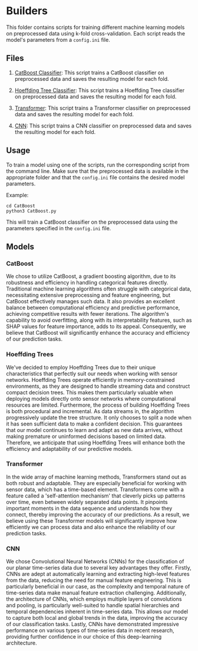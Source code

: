 # Builders

This folder contains scripts for training different machine learning models on preprocessed data using k-fold cross-validation. Each script reads the model's parameters from a `config.ini` file.

## Files

1. [CatBoost Classifier](./CatBoost/CatBoost.py): This script trains a CatBoost classifier on preprocessed data and saves the resulting model for each fold.

2. [Hoeffding Tree Classifier](./HoeffdingTree/HoeffdingTreeClassifier.py): This script trains a Hoeffding Tree classifier on preprocessed data and saves the resulting model for each fold.

3. [Transformer](./TransformerModel/transformer.py): This script trains a Transformer classifier on preprocessed data and saves the resulting model for each fold.

4. [CNN](./CNN/CNN.py): This script trains a CNN classifier on preprocessed data and saves the resulting model for each fold.

## Usage

To train a model using one of the scripts, run the corresponding script from the command line. Make sure that the preprocessed data is available in the appropriate folder and that the `config.ini` file contains the desired model parameters.

Example:

```
cd CatBoost
python3 CatBoost.py
```

This will train a CatBoost classifier on the preprocessed data using the parameters specified in the `config.ini` file.

## Models

### CatBoost
We chose to utilize CatBoost, a gradient boosting algorithm, due to its robustness and efficiency in handling categorical features directly. Traditional machine learning algorithms often struggle with categorical data, necessitating extensive preprocessing and feature engineering, but CatBoost effectively manages such data. It also provides an excellent balance between computational efficiency and predictive performance, achieving competitive results with fewer iterations. The algorithm's capability to avoid overfitting, along with its interpretability features, such as SHAP values for feature importance, adds to its appeal. Consequently, we believe that CatBoost will significantly enhance the accuracy and efficiency of our prediction tasks.

### Hoeffding Trees
We've decided to employ Hoeffding Trees due to their unique characteristics that perfectly suit our needs when working with sensor networks. Hoeffding Trees operate efficiently in memory-constrained environments, as they are designed to handle streaming data and construct compact decision trees. This makes them particularly valuable when deploying models directly onto sensor networks where computational resources are limited. Furthermore, the process of building Hoeffding Trees is both procedural and incremental. As data streams in, the algorithm progressively update the tree structure. It only chooses to split a node when it has seen sufficient data to make a confident decision. This guarantees that our model continues to learn and adapt as new data arrives, without making premature or uninformed decisions based on limited data. Therefore, we anticipate that using Hoeffding Trees will enhance both the efficiency and adaptability of our predictive models.

### Transformer
In the wide array of machine learning methods, Transformers stand out as both robust and adaptable. They are especially beneficial for working with sensor data, which has a time-based element. Transformers come with a feature called a 'self-attention mechanism' that cleverly picks up patterns over time, even between widely separated data points. It pinpoints important moments in the data sequence and understands how they connect, thereby improving the accuracy of our predictions. As a result, we believe using these Transformer models will significantly improve how efficiently we can process data and also enhance the reliability of our prediction tasks. 

### CNN
We chose Convolutional Neural Networks (CNNs) for the classification of our planar time-series data due to several key advantages they offer. Firstly, CNNs are adept at automatically learning and extracting high-level features from the data, reducing the need for manual feature engineering. This is particularly beneficial in our case, as the complexity and temporal nature of time-series data make manual feature extraction challenging. Additionally, the architecture of CNNs, which employs multiple layers of convolutions and pooling, is particularly well-suited to handle spatial hierarchies and temporal dependencies inherent in time-series data. This allows our model to capture both local and global trends in the data, improving the accuracy of our classification tasks. Lastly, CNNs have demonstrated impressive performance on various types of time-series data in recent research, providing further confidence in our choice of this deep-learning architecture.
